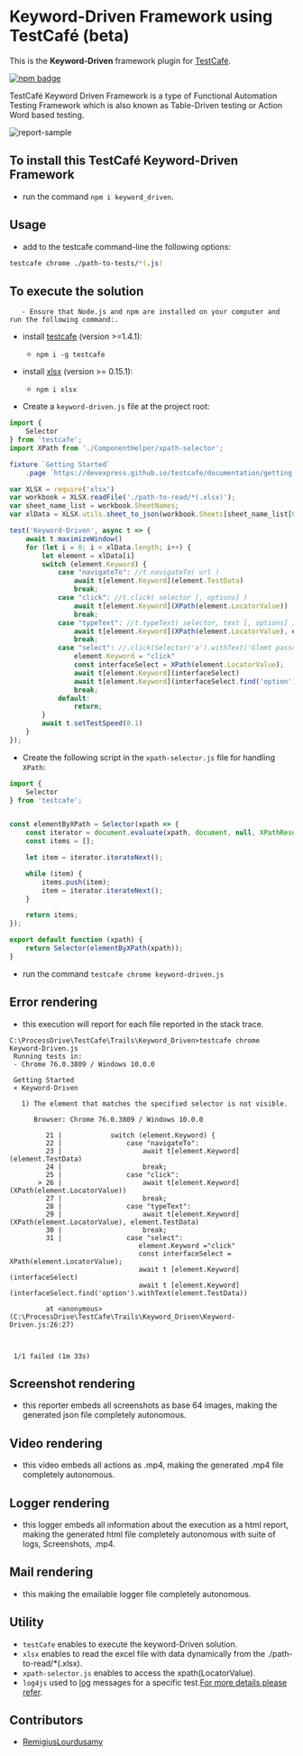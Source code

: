 # Keyword-Driven Framework using TestCafé (beta)

This is the **Keyword-Driven** framework plugin for [TestCafé](http://devexpress.github.io/testcafe).

[![npm badge](https://docs.devexpress.com/TestCafeStudio/images/guides/wait-for-page-to-load.gif)](https://www.youtube.com/watch?v=hstyq-rtRXA&t=2924s)

TestCafé Keyword Driven Framework is a type of Functional Automation Testing Framework which is also known as Table-Driven testing or Action Word based testing.

![report-sample](https://sites.google.com/site/testingbulletin/_/rsrc/1461315924116/selenium/selenium-frameworks/keyword-driven-framework/5%20column.png)

## To install this TestCafé Keyword-Driven Framework

- run the command `npm i keyword_driven`.

## Usage

- add to the testcafe command-line the following options:

```sh
testcafe chrome ./path-to-tests/*(.js)
```

## To execute the solution

       - Ensure that Node.js and npm are installed on your computer and run the following command:.

- install [testcafe](https://devexpress.github.io/testcafe/documentation/getting-started/) (version >=1.4.1):

  - `npm i -g testcafe`
  
- install [xlsx](https://www.npmjs.com/package/xlsx) (version >= 0.15.1):

  - `npm i xlsx`

- Create a `keyword-driven.js` file at the project root:

```javascript
import {
	Selector
} from 'testcafe';
import XPath from './ComponentHelper/xpath-selector';

fixture `Getting Started`
	.page `https://devexpress.github.io/testcafe/documentation/getting-started/`;

var XLSX = require('xlsx')
var workbook = XLSX.readFile('./path-to-read/*(.xlsx)');
var sheet_name_list = workbook.SheetNames;
var xlData = XLSX.utils.sheet_to_json(workbook.Sheets[sheet_name_list[0]]);

test('Keyword-Driven', async t => {
	await t.maximizeWindow()
	for (let i = 0; i < xlData.length; i++) {
		let element = xlData[i]
		switch (element.Keyword) {
			case "navigateTo": //t.navigateTo( url )
				await t[element.Keyword](element.TestData)
				break;
			case "click": //t.click( selector [, options] )
				await t[element.Keyword](XPath(element.LocatorValue))
				break;
			case "typeText": //t.typeText( selector, text [, options] )
				await t[element.Keyword](XPath(element.LocatorValue), element.TestData)
				break;
			case "select": //.click(Selector('a').withText('Glemt passord?'))
				element.Keyword = "click"
				const interfaceSelect = XPath(element.LocatorValue);
				await t[element.Keyword](interfaceSelect)
				await t[element.Keyword](interfaceSelect.find('option').withText(element.TestData))
				break;
			default:
				return;
		}
		await t.setTestSpeed(0.1)
	}
});
```

- Create the following script in the `xpath-selector.js` file for handling `XPath`:

```javascript
import {
	Selector
} from 'testcafe';


const elementByXPath = Selector(xpath => {
	const iterator = document.evaluate(xpath, document, null, XPathResult.UNORDERED_NODE_ITERATOR_TYPE, null)
	const items = [];

	let item = iterator.iterateNext();

	while (item) {
		items.push(item);
		item = iterator.iterateNext();
	}

	return items;
});

export default function (xpath) {
	return Selector(elementByXPath(xpath));
}
```

- run the command `testcafe chrome keyword-driven.js`



## Error rendering

- this execution will report for each file reported in the stack trace.

```
C:\ProcessDrive\TestCafe\Trails\Keyword_Driven>testcafe chrome Keyword-Driven.js
 Running tests in:
 - Chrome 76.0.3809 / Windows 10.0.0

 Getting Started
 × Keyword-Driven

   1) The element that matches the specified selector is not visible.

      Browser: Chrome 76.0.3809 / Windows 10.0.0

         21 |            switch (element.Keyword) {
         22 |                case "navigateTo":
         23 |                    await t[element.Keyword](element.TestData)
         24 |                    break;
         25 |                case "click":
       > 26 |                    await t[element.Keyword](XPath(element.LocatorValue))
         27 |                    break;
         28 |                case "typeText":
         29 |                    await t[element.Keyword](XPath(element.LocatorValue), element.TestData)
         30 |                    break;
         31 |                case "select":
                                element.Keyword ="click"
                                const interfaceSelect = XPath(element.LocatorValue);
                                await t [element.Keyword](interfaceSelect)
                                await t [element.Keyword](interfaceSelect.find('option').withText(element.TestData))

         at <anonymous> (C:\ProcessDrive\TestCafe\Trails\Keyword_Driven\Keyword-Driven.js:26:27)



 1/1 failed (1m 33s)

```

## Screenshot rendering

- this reporter embeds all screenshots as base 64 images, making the generated json file completely autonomous.

## Video rendering

- this video embeds all actions as .mp4, making the generated .mp4 file completely autonomous.

## Logger rendering

- this logger embeds all information about the execution as a html report, making the generated html file completely autonomous with suite of logs, Screenshots, .mp4.

## Mail rendering

- this making the emailable logger file completely autonomous.

## Utility

- `testCafe` enables to execute the keyword-Driven solution.
- `xlsx` enables to read the excel file with data dynamically from the ./path-to-read/*(.xlsx).
- `xpath-selector.js` enables to access the xpath(LocatorValue).
- `log4js` used to [log](https://www.npmjs.com/package/log4js) messages for a specific test.[For more details please refer](https://api.slack.com/methods/files.upload). 

## Contributors

- [RemigiusLourdusamy](https://github.com/RemigiusL/)
